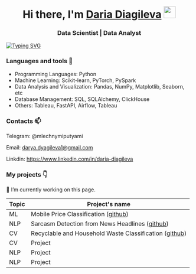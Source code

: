 <h1 align="center">Hi there, I'm <a href="https://daniilshat.ru/" target="_blank">Daria Diagileva</a> 
<img src="https://github.com/blackcater/blackcater/raw/main/images/Hi.gif" height="32"/></h1>
<h3 align="center">Data Scientist | Data Analyst</h3>


[![Typing SVG](https://readme-typing-svg.herokuapp.com?color=%2336BCF7&lines=Data+scientist)](https://git.io/typing-svg)


### Languages and tools 🔧

- Programming Languages: Python
- Machine Learning: Scikit-learn, PyTorch, PySpark
- Data Analysis and Visualization: Pandas, NumPy, Matplotlib, Seaborn, etc
- Database Management: SQL, SQLAlchemy, ClickHouse
- Others: Tableau, FastAPI, Airflow, Tableau


### Contacts 📫 
Telegram: @mlechnymiputyami 

Email: darya.dyagileva1@gmail.com

Linkdin: https://www.linkedin.com/in/daria-diagileva

### My projects 👇
 
🔭 I’m currently working on this page. 

| Topic | Project's name |
| --- | --- |
| ML | Mobile Price Classification ([github](https://github.com/Diagileva/mobile-price-classification)) |
| NLP | Sarcasm Detection from News Headlines ([github](https://github.com/Diagileva/sarcasm_detection)) |
| CV | Recyclable and Household Waste Classification ([github](https://github.com/Diagileva/waste_classification)) |
| CV | Project |
| NLP | Project |
| NLP | Project |
